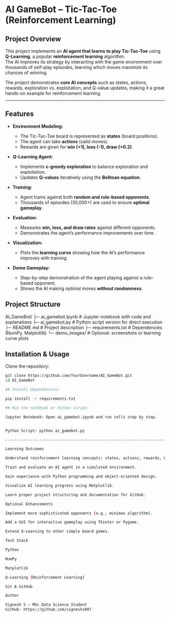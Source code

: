# AI GameBot – Tic-Tac-Toe (Reinforcement Learning)

## Project Overview
This project implements an **AI agent that learns to play Tic-Tac-Toe** using **Q-Learning**, a popular **reinforcement learning** algorithm.  
The AI improves its strategy by interacting with the game environment over thousands of self-play episodes, learning which moves maximize its chances of winning.

The project demonstrates **core AI concepts** such as states, actions, rewards, exploration vs. exploitation, and Q-value updates, making it a great hands-on example for reinforcement learning.

---

## Features
- **Environment Modeling:**  
  - The Tic-Tac-Toe board is represented as **states** (board positions).  
  - The agent can take **actions** (valid moves).  
  - Rewards are given for **win (+1), loss (-1), draw (+0.2)**.  

- **Q-Learning Agent:**  
  - Implements **ε-greedy exploration** to balance exploration and exploitation.  
  - Updates **Q-values** iteratively using the **Bellman equation**.  

- **Training:**  
  - Agent trains against both **random and rule-based opponents**.  
  - Thousands of episodes (30,000+) are used to ensure **optimal gameplay**.  

- **Evaluation:**  
  - Measures **win, loss, and draw rates** against different opponents.  
  - Demonstrates the agent’s performance improvements over time.  

- **Visualization:**  
  - Plots the **learning curve** showing how the AI’s performance improves with training.  

- **Demo Gameplay:**  
  - Step-by-step demonstration of the agent playing against a rule-based opponent.  
  - Shows the AI making optimal moves **without randomness**.  


## Project Structure

AI_GameBot/
├─ ai_gamebot.ipynb # Jupyter notebook with code and explanations
├─ ai_gamebot.py # Python script version for direct execution
├─ README.md # Project description
├─ requirements.txt # Dependencies (NumPy, Matplotlib)
└─ demo_images/ # Optional: screenshots or learning curve plots

## Installation & Usage

Clone the repository:
```bash
git clone https://github.com/YourUsername/AI_GameBot.git
cd AI_GameBot

## Install dependencies:

pip install -r requirements.txt

## Run the notebook or Python script:

Jupyter Notebook: Open ai_gamebot.ipynb and run cells step by step.


Python Script: python ai_gamebot.py

----------------------------------------------------------------------------------------------------------------------------------------

Learning Outcomes

Understand reinforcement learning concepts: states, actions, rewards, Q-values, ε-greedy policy.

Train and evaluate an AI agent in a simulated environment.

Gain experience with Python programming and object-oriented design.

Visualize AI learning progress using Matplotlib.

Learn proper project structuring and documentation for GitHub.

Optional Enhancements

Implement more sophisticated opponents (e.g., minimax algorithm).

Add a GUI for interactive gameplay using Tkinter or Pygame.

Extend Q-Learning to other simple board games.

Tech Stack

Python

NumPy

Matplotlib

Q-Learning (Reinforcement Learning)

Git & GitHub

Author

Vignesh S – MSc Data Science Student
GitHub: https://github.com/vigneshs007
